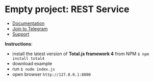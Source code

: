 # Empty project: REST Service

- [Documentation](https://docs.totaljs.com)
- [Join to Telegram](https://t.me/totaljs)
- [Support](https://www.totaljs.com/support/)

__Instructions__:

- install the latest version of __Total.js framework 4__ from NPM `$ npm install total4`
- download example
- run `$ node index.js`
- open browser `http://127.0.0.1:8000`
